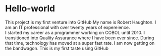# Hello-world
This project is my first venture into GitHub
My name is Robert Haughton.  I am an IT professional with over twenty years of expereience.  
I started my career as a programmer working on COBOL until 2010.
I transitioned into Quality Assurance where I have been ever since.
During that time, technology has moved at a super fast rate.  I am now getting on the bandwagon.
This is my first taste using GitHub
